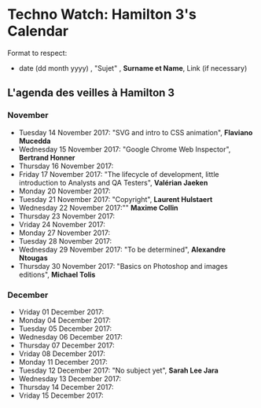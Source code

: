 # Techno Watch:  Hamilton 3's Calendar

Format to respect:   
- date (dd month yyyy) , "Sujet" ,  __Surname et Name__, Link (if necessary)

## L'agenda des veilles à Hamilton 3

### November
- Tuesday 14 November 2017: "SVG and intro to CSS animation", __Flaviano Mucedda__
- Wednesday 15 November 2017: "Google Chrome Web Inspector", __Bertrand Honner__
- Thursday 16 November 2017:
- Friday 17 November 2017: "The lifecycle of development, little introduction to Analysts and QA Testers", __Valérian Jaeken__
- Monday 20 November 2017:
- Tuesday 21 November 2017: "Copyright", __Laurent Hulstaert__
- Wednesday 22 November 2017:"" __Maxime Collin__
- Thursday 23 November 2017:
- Vriday 24 November 2017:
- Monday 27 November 2017:
- Tuesday 28 November 2017:
- Wednesday 29 November 2017: "To be determined", __Alexandre Ntougas__ 
- Thursday 30 November 2017: "Basics on Photoshop and images editions", __Michael Tolis__

### December
- Vriday 01 December 2017:
- Monday 04 December 2017:
- Tuesday 05 December 2017:
- Wednesday 06 December 2017:
- Thursday 07 December 2017:
- Vriday 08 December 2017:
- Monday 11 December 2017:
- Tuesday 12 December 2017: "No subject yet", __Sarah Lee Jara__
- Wednesday 13 December 2017:
- Thursday 14 December 2017:
- Vriday 15 December 2017:

